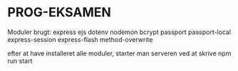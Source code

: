 # PROG-EKSAMEN
Moduler brugt:
express
ejs
dotenv
nodemon
bcrypt
passport
 passport-local
express-session 
express-flash
method-overwrite

efter at have installeret alle moduler, starter man serveren ved at skrive npm run start